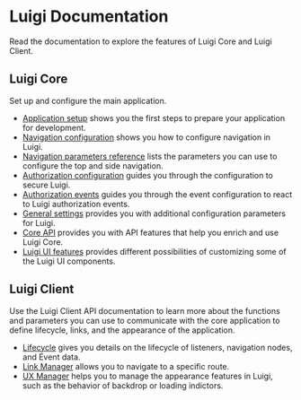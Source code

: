 # Luigi Documentation

Read the documentation to explore the features of Luigi Core and Luigi Client.

## Luigi Core

Set up and configure the main application.

* [Application setup](application-setup.md) shows you the first steps to prepare your application for development.
* [Navigation configuration](navigation-configuration.md) shows you how to configure navigation in Luigi.
* [Navigation parameters reference](navigation-parameters-reference.md) lists the parameters you can use to configure the top and side navigation.
* [Authorization configuration](authorization-configuration.md) guides you through the configuration to secure Luigi.
* [Authorization events](authorization-events.md) guides you through the event configuration to react to Luigi authorization events.
* [General settings](general-settings.md) provides you with additional configuration parameters for Luigi.
* [Core API](luigi-core-api.md) provides you with API features that help you enrich and use Luigi Core.
* [Luigi UI features](luigi-ux-features.md) provides different possibilities of customizing some of the Luigi UI components.

## Luigi Client

Use the Luigi Client API documentation to learn more about the functions and parameters you can use to communicate with the core application to define lifecycle, links, and the appearance of the application.

* [Lifecycle](luigi-client-api.md#lifecycle) gives you details on the lifecycle of listeners, navigation nodes, and Event data.
* [Link Manager](luigi-client-api.md#linkmanager) allows you to navigate to a specific route. 
* [UX Manager](luigi-client-api.md#uxmanager) helps you to manage the appearance features in Luigi, such as the behavior of backdrop or loading indictors.
